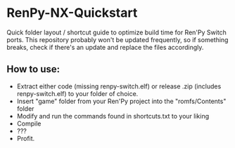 # RenPy-NX-Quickstart
Quick folder layout / shortcut guide to optimize build time for Ren'Py Switch ports. This repository probably won't be updated frequently, so if something breaks, check if there's an update and replace the files accordingly. 

## How to use:
- Extract either code (missing renpy-switch.elf) or release .zip (includes renpy-switch.elf) to your folder of choice.
- Insert "game" folder from your Ren'Py project into the "romfs/Contents" folder
- Modify and run the commands found in shortcuts.txt to your liking
- Compile
- ???
- Profit.
